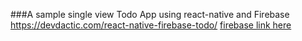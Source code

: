 ###A sample single view Todo App using react-native and Firebase
https://devdactic.com/react-native-firebase-todo/
[firebase link here](https://todoapp001.firebaseio.com)